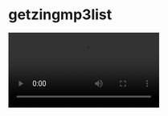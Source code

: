 # getzingmp3list



![](https://video.fsgn5-7.fna.fbcdn.net/v/t42.9040-2/44142249_295239237981808_2200597631648923648_n.mp4?_nc_cat=103&efg=eyJybHIiOjMwMCwicmxhIjo1MTIsInZlbmNvZGVfdGFnIjoic3ZlX3NkIn0%3D&rl=300&vabr=38&oh=8ed47aafb30676a52c48ef884c14f85e&oe=5BC6E693)
